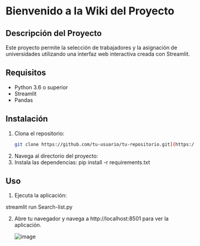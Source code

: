# Bienvenido a la Wiki del Proyecto

## Descripción del Proyecto

Este proyecto permite la selección de trabajadores y la asignación de universidades utilizando una interfaz web interactiva creada con Streamlit.

## Requisitos

- Python 3.6 o superior
- Streamlit
- Pandas

## Instalación

1. Clona el repositorio:
   ```sh
   git clone https://github.com/tu-usuario/tu-repositorio.git](https://github.com/jesusprodriguezUnir/TrabajadoresERP.git

2. Navega al directorio del proyecto:
3.  Instala las dependencias:
pip install -r requirements.txt

## Uso
1. Ejecuta la aplicación:

streamlit run Search-list.py

2. Abre tu navegador y navega a http://localhost:8501 para ver la aplicación.

   ![image](https://github.com/user-attachments/assets/b0d782d2-0773-47a3-9d9a-95350488e9a5)
